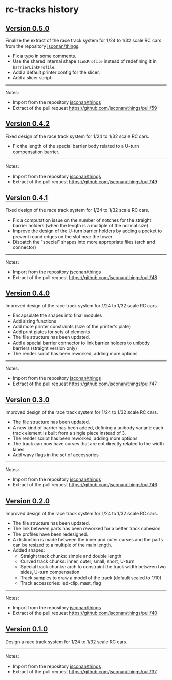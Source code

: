 # rc-tracks history

## [Version 0.5.0](https://github.com/jsconan/rc-tracks/releases/tag/0.5.0)

Finalize the extract of the race track system for 1/24 to 1/32 scale RC cars from the repository [jsconan/things](https://github.com/jsconan/things).

-   Fix a typo in some comments.
-   Use the shared internal shape `linkProfile` instead of redefining it in `barrierLinkProfile`.
-   Add a default printer config for the slicer.
-   Add a slicer script.

---

Notes:

-   Import from the repository [jsconan/things](https://github.com/jsconan/things)
-   Extract of the pull request https://github.com/jsconan/things/pull/59

## [Version 0.4.2](https://github.com/jsconan/rc-tracks/releases/tag/0.4.2)

Fixed design of the race track system for 1/24 to 1/32 scale RC cars.

-   Fix the length of the special barrier body related to a U-turn compensation barrier.

---

Notes:

-   Import from the repository [jsconan/things](https://github.com/jsconan/things)
-   Extract of the pull request https://github.com/jsconan/things/pull/49

## [Version 0.4.1](https://github.com/jsconan/rc-tracks/releases/tag/0.4.1)

Fixed design of the race track system for 1/24 to 1/32 scale RC cars.

-   Fix a computation issue on the number of notches for the straight barrier holders (when the length is a multiple of the normal size)
-   Improve the design of the U-turn barrier holders by adding a pocket to prevent round edges on the slot near the tower
-   Dispatch the "special" shapes into more appropriate files (arch and connector)

---

Notes:

-   Import from the repository [jsconan/things](https://github.com/jsconan/things)
-   Extract of the pull request https://github.com/jsconan/things/pull/48

## [Version 0.4.0](https://github.com/jsconan/rc-tracks/releases/tag/0.4.0)

Improved design of the race track system for 1/24 to 1/32 scale RC cars.

-   Encapsulate the shapes into final modules
-   Add sizing functions
-   Add more printer constraints (size of the printer's plate)
-   Add print plates for sets of elements
-   The file structure has been updated.
-   Add a special barrier connector to link barrier holders to unibody barriers (straight version only)
-   The render script has been reworked, adding more options

---

Notes:

-   Import from the repository [jsconan/things](https://github.com/jsconan/things)
-   Extract of the pull request https://github.com/jsconan/things/pull/47

## [Version 0.3.0](https://github.com/jsconan/rc-tracks/releases/tag/0.3.0)

Improved design of the race track system for 1/24 to 1/32 scale RC cars.

-   The file structure has been updated.
-   A new kind of barrier has been added, defining a unibody variant: each track element is built from a single piece instead of 3.
-   The render script has been reworked, adding more options
-   The track can now have curves that are not directly related to the width lanes
-   Add wavy flags in the set of accessories

---

Notes:

-   Import from the repository [jsconan/things](https://github.com/jsconan/things)
-   Extract of the pull request https://github.com/jsconan/things/pull/46

## [Version 0.2.0](https://github.com/jsconan/rc-tracks/releases/tag/0.2.0)

Improved design of the race track system for 1/24 to 1/32 scale RC cars.

-   The file structure has been updated.
-   The link between parts has been reworked for a better track cohesion.
-   The profiles have been redesigned.
-   A distinction is made between the inner and outer curves and the parts can be resized to a multiple of the main length.
-   Added shapes:
    -   Straight track chunks: simple and double length
    -   Curved track chunks: inner, outer, small, short, U-turn
    -   Special track chunks: arch to constraint the track width between two sides, U-turn compensation
    -   Track samples to draw a model of the track (default scaled to 1/10)
    -   Track accessories: led-clip, mast, flag

---

Notes:

-   Import from the repository [jsconan/things](https://github.com/jsconan/things)
-   Extract of the pull request https://github.com/jsconan/things/pull/40

## [Version 0.1.0](https://github.com/jsconan/rc-tracks/releases/tag/0.1.0)

Design a race track system for 1/24 to 1/32 scale RC cars.

---

Notes:

-   Import from the repository [jsconan/things](https://github.com/jsconan/things)
-   Extract of the pull request https://github.com/jsconan/things/pull/37
